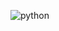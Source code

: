 ![python](https://user-images.githubusercontent.com/60229463/233125842-f0a32f96-9500-415f-9327-29be2e158064.png)
